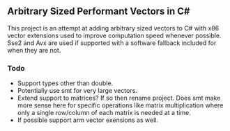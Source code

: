 
## Arbitrary Sized Performant Vectors in C#
This project is an attempt at adding arbitrary sized vectors to C# with x86 vector extensions used to improve computation speed whenever possible.
Sse2 and Avx are used if supported with a software fallback included for when they are not.

### Todo
* Support types other than double.
* Potentially use smt for very large vectors.
* Extend support to matrices? If so then rename project. Does smt make more sense here for specific operations like matrix multiplication where only a single row/column of each matrix is needed at a time.
* If possible support arm vector exensions as well.
